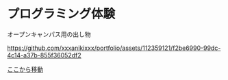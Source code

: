 # プログラミング体験
オープンキャンパス用の出し物


https://github.com/xxxanikixxx/portfolio/assets/112359121/f2be6990-99dc-4c14-a37b-855f36052df2


[ここから移動](https://www.cis.nagasaki-u.ac.jp/progExpV2/)
